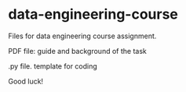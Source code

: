 # data-engineering-course


Files for data engineering course assignment. 

PDF file: guide and background of the task

.py file. template for coding


Good luck! 
